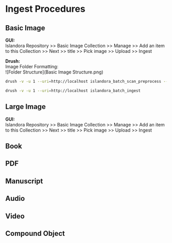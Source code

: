 # Ingest Procedures
## Basic Image

__GUI:__<br/>
Islandora Repository >> Basic Image Collection >> Manage >> Add an item to this Collection >> Next >> title >> Pick image >> Upload >> Ingest

__Drush:__<br/>
Image Folder Formatting:<br/>
![Folder Structure](Basic Image Structure.png)
<br/>
```bash
drush -v -u 1 --uri=http://localhost islandora_batch_scan_preprocess --content_models=islandora:sp_large_image_cmodel --parent=yul:F0433 --parent_relationship_pred=isMemberOfCollection --type=directory --scan_target=/tmp/batch_ingest

drush -v -u 1 --uri=http://localhost islandora_batch_ingest
```

## Large Image
__GUI:__<br/>
Islandora Repository >> Basic Image Collection >> Manage >> Add an item to this Collection >> Next >> title >> Pick image >> Upload >> Ingest

## Book
## PDF
## Manuscript
## Audio
## Video
## Compound Object


